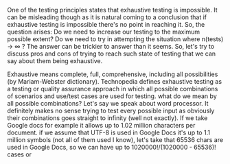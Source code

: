 One of the testing principles states that exhaustive testing is impossible. It can be misleading though as it is natural coming to a conclusion that if exhaustive testing is impossible there's no point in reaching it. So, the question arises: Do we need to increase our testing to the maximum possible extent? Do we need to try in attempting the situation where n(tests) -> ∞ ? The answer can be trickier to answer than it seems. So, let's try to discuss pros and cons of trying to reach such state of testing that we can say about them being exhaustive.

Exhaustive means complete, full, comprehensive, including all possibilities (by Mariam-Webster dictionary). 
Technopedia defines exhaustive testing as a testing or quality assurance approach in which all possible combinations of scenarios and use/test cases are used for testing. what do we mean by all possible combinations?
Let's say we speak about word processor. It definitely makes no sense trying to test every possible input as obviously their combinations goes straight to infinity (well not exactly). If we take Google docs for example it allows up to 1.02 million characters per document. if we assume that UTF-8 is used in Google Docs it's up to 1.1 million symbols (not all of them used I know), let's take that 65536 chars are used in Google Docs, so we can have up to 1020000!/(1020000 - 65536)! cases or   
